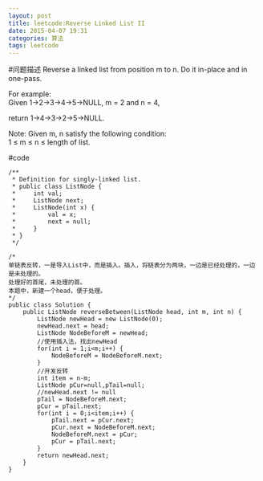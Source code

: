 ```yaml
---
layout: post
title: leetcode:Reverse Linked List II
date: 2015-04-07 19:31
categories: 算法
tags: leetcode
---
```


#问题描述
Reverse a linked list from position m to n. Do it in-place and in one-pass.

For example:  
Given 1->2->3->4->5->NULL, m = 2 and n = 4,

return 1->4->3->2->5->NULL.

Note:
Given m, n satisfy the following condition:  
1 ≤ m ≤ n ≤ length of list.

#code
```
/**
 * Definition for singly-linked list.
 * public class ListNode {
 *     int val;
 *     ListNode next;
 *     ListNode(int x) {
 *         val = x;
 *         next = null;
 *     }
 * }
 */
 
/*
单链表反转，一是导入List中，而是插入。插入，将链表分为两块，一边是已经处理的，一边是未处理的。
处理好的首尾，未处理的首。
本题中，新建一个head，便于处理。
*/
public class Solution {
    public ListNode reverseBetween(ListNode head, int m, int n) {
        ListNode newHead = new ListNode(0);
        newHead.next = head;
        ListNode NodeBeforeM = newHead;
        //使用插入法，找出newHead
        for(int i = 1;i<m;i++) {
        	NodeBeforeM = NodeBeforeM.next;
        }
        //开发反转
        int item = n-m;
        ListNode pCur=null,pTail=null;
        //newHead.next != null
        pTail = NodeBeforeM.next;
        pCur = pTail.next;
        for(int i = 0;i<item;i++) {
            pTail.next = pCur.next;
            pCur.next = NodeBeforeM.next;
            NodeBeforeM.next = pCur;
            pCur = pTail.next;
        }
        return newHead.next;
    }
}
```